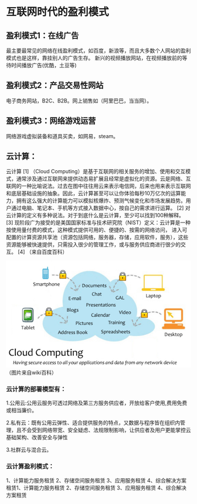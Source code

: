 
# 互联网时代的盈利模式
## 盈利模式1：在线广告

最主要最常见的网络在线盈利模式，如百度，新浪等，而且大多数个人网站的盈利模式也是这样，靠挂别人的广告生存。
新兴的视频播放网站，在视频播放前的等待时间播放广告(优酷，土豆等)

## 盈利模式2：产品交易性网站

电子商务网站，B2C、B2B。网上销售如（阿里巴巴，当当网）。
## 盈利模式3：网络游戏运营
网络游戏虚拟装备和道具买卖，如网易，steam。

## 云计算：
云计算 [1]  （Cloud Computing）是基于互联网的相关服务的增加、使用和交互模式，通常涉及通过互联网来提供动态易扩展且经常是虚拟化的资源。云是网络、互联网的一种比喻说法。过去在图中往往用云来表示电信网，后来也用来表示互联网和底层基础设施的抽象。因此，云计算甚至可以让你体验每秒10万亿次的运算能力，拥有这么强大的计算能力可以模拟核爆炸、预测气候变化和市场发展趋势。用户通过电脑、笔记本、手机等方式接入数据中心，按自己的需求进行运算。 [2] 
对云计算的定义有多种说法。对于到底什么是云计算，至少可以找到100种解释。 [3]  现阶段广为接受的是美国国家标准与技术研究院（NIST）定义：云计算是一种按使用量付费的模式，这种模式提供可用的、便捷的、按需的网络访问， 进入可配置的计算资源共享池（资源包括网络，服务器，存储，应用软件，服务），这些资源能够被快速提供，只需投入很少的管理工作，或与服务供应商进行很少的交互。 [4] 
（来自百度百科）

![](images/2.jpg)（图片来自wiki百科）
### 云计算的部署模型有：
1.公用云:公用云服务可透过网络及第三方服务供应者，开放给客户使用,费用免费或相当廉价。

2.私有云：既有公用云弹性、适合提供服务的特点，又数据与程序皆在组织内管理，且不会受到网络带宽、安全疑虑、法规限制影响，让供应者及用户更能掌控云基础架构、改善安全与弹性

3.社群云与混合云。
### 云计算盈利模式：
1、计算能力服务租赁
2、存储空间服务租赁
3、应用服务租赁
4、综合解决方案租赁1、计算能力服务租赁
2、存储空间服务租赁
3、应用服务租赁
4、综合解决方案租赁